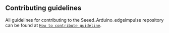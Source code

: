 ## Contributing guidelines

All guidelines for contributing to the Seeed_Arduino_edgeimpulse repository can be found at [`How to contribute guideline`](https://github.com/Seeed-Studio/Seeed_Arduino_edgeimpulse/wiki/How_to_contribute).
